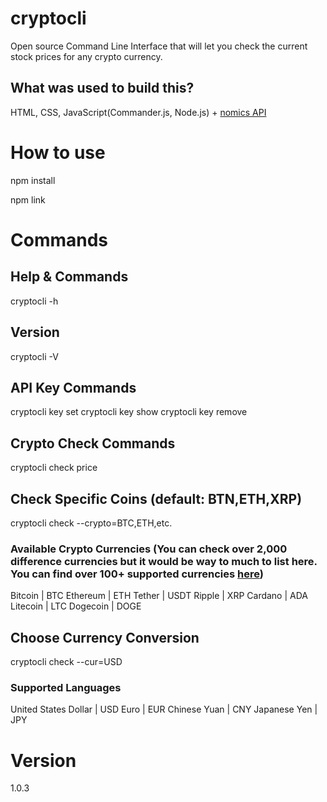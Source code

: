 # cryptocli

Open source Command Line Interface that will let you check the current stock prices for any crypto currency.

## What was used to build this?

HTML, CSS, JavaScript(Commander.js, Node.js) + [nomics API](https://p.nomics.com/cryptocurrency-bitcoin-api)

# How to use

npm install

npm link

# Commands

## Help & Commands

cryptocli -h

## Version

cryptocli -V

## API Key Commands

cryptocli key set
cryptocli key show
cryptocli key remove

## Crypto Check Commands

cryptocli check price

## Check Specific Coins (default: BTN,ETH,XRP)

cryptocli check --crypto=BTC,ETH,etc.

### Available Crypto Currencies (You can check over 2,000 difference currencies but it would be way to much to list here. You can find over 100+ supported currencies [here](https://github.com/GhostlyPy/cryptocli/blob/master/List/Supported_Currencies.csv))

Bitcoin | BTC
Ethereum | ETH
Tether | USDT
Ripple | XRP
Cardano | ADA
Litecoin | LTC
Dogecoin | DOGE

## Choose Currency Conversion

cryptocli check --cur=USD

### Supported Languages

United States Dollar | USD
Euro | EUR
Chinese Yuan | CNY
Japanese Yen | JPY

# Version

1.0.3
